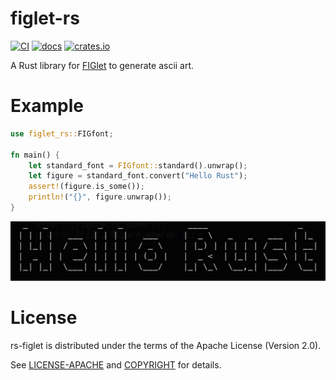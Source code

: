 # figlet-rs

[![CI](https://travis-ci.com/yuanbohan/rs-figlet.svg?branch=master)](https://travis-ci.com/yuanbohan/rs-figlet)
[![docs](https://docs.rs/figlet-rs/badge.svg)](https://docs.rs/figlet-rs)
[![crates.io](https://img.shields.io/crates/v/figlet-rs.svg)](https://crates.io/crates/figlet-rs)

A Rust library for [FIGlet](http://www.figlet.org/) to generate ascii art.

# Example

```rust
use figlet_rs::FIGfont;

fn main() {
    let standard_font = FIGfont::standard().unwrap();
    let figure = standard_font.convert("Hello Rust");
    assert!(figure.is_some());
    println!("{}", figure.unwrap());
}
```

![figlet-sample](./figlet-sample.png)

# License

rs-figlet is distributed under the terms of the Apache License (Version 2.0).

See [LICENSE-APACHE](LICENSE-APACHE) and [COPYRIGHT](COPYRIGHT) for details.
